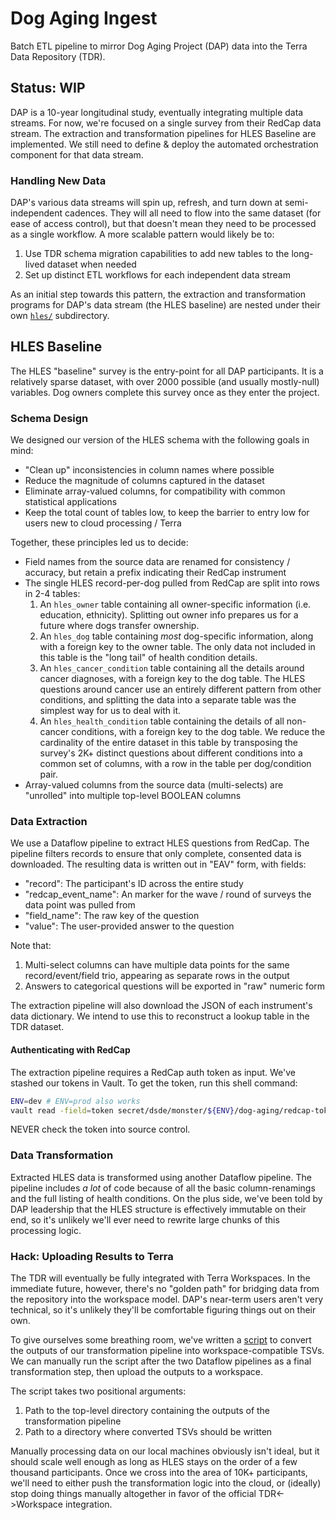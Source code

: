 # Dog Aging Ingest
Batch ETL pipeline to mirror Dog Aging Project (DAP) data into
the Terra Data Repository (TDR).

## Status: WIP
DAP is a 10-year longitudinal study, eventually integrating multiple data streams.
For now, we're focused on a single survey from their RedCap data stream. The extraction
and transformation pipelines for HLES Baseline are implemented. We still need to
define & deploy the automated orchestration component for that data stream.

### Handling New Data
DAP's various data streams will spin up, refresh, and turn down at semi-independent
cadences. They will all need to flow into the same dataset (for ease of access control),
but that doesn't mean they need to be processed as a single workflow. A more scalable
pattern would likely be to:
1. Use TDR schema migration capabilities to add new tables to the long-lived dataset
   when needed
2. Set up distinct ETL workflows for each independent data stream

As an initial step towards this pattern, the extraction and transformation programs
for DAP's data stream (the HLES baseline) are nested under their own [`hles/`](dap-etl)
subdirectory.

## HLES Baseline
The HLES "baseline" survey is the entry-point for all DAP participants. It is a relatively
sparse dataset, with over 2000 possible (and usually mostly-null) variables. Dog owners
complete this survey once as they enter the project.

### Schema Design
We designed our version of the HLES schema with the following goals in mind:
* "Clean up" inconsistencies in column names where possible
* Reduce the magnitude of columns captured in the dataset
* Eliminate array-valued columns, for compatibility with common statistical applications
* Keep the total count of tables low, to keep the barrier to entry low for users new to
  cloud processing / Terra

Together, these principles led us to decide:
* Field names from the source data are renamed for consistency / accuracy, but retain
  a prefix indicating their RedCap instrument
* The single HLES record-per-dog pulled from RedCap are split into rows in 2-4 tables:
  1. An `hles_owner` table containing all owner-specific information (i.e. education, ethnicity).
     Splitting out owner info prepares us for a future where dogs transfer ownership.
  2. An `hles_dog` table containing _most_ dog-specific information, along with a foreign key
     to the owner table. The only data not included in this table is the "long tail" of health
     condition details.
  3. An `hles_cancer_condition` table containing all the details around cancer diagnoses, with
     a foreign key to the dog table. The HLES questions around cancer use an entirely different
     pattern from other conditions, and splitting the data into a separate table was the simplest
     way for us to deal with it.
  4. An `hles_health_condition` table containing the details of all non-cancer conditions, with
     a foreign key to the dog table. We reduce the cardinality of the entire dataset in this table
     by transposing the survey's 2K+ distinct questions about different conditions into a common
     set of columns, with a row in the table per dog/condition pair.
* Array-valued columns from the source data (multi-selects) are "unrolled" into multiple
  top-level BOOLEAN columns

### Data Extraction
We use a Dataflow pipeline to extract HLES questions from RedCap. The pipeline filters records to
ensure that only complete, consented data is downloaded. The resulting data is written out in "EAV"
form, with fields:
* "record": The participant's ID across the entire study
* "redcap_event_name": An marker for the wave / round of surveys the data point was pulled from
* "field_name": The raw key of the question
* "value": The user-provided answer to the question

Note that:
1. Multi-select columns can have multiple data points for the same record/event/field trio, appearing
   as separate rows in the output
2. Answers to categorical questions will be exported in "raw" numeric form

The extraction pipeline will also download the JSON of each instrument's data dictionary. We intend
to use this to reconstruct a lookup table in the TDR dataset.

#### Authenticating with RedCap
The extraction pipeline requires a RedCap auth token as input. We've stashed our tokens in Vault.
To get the token, run this shell command:
```bash
ENV=dev # ENV=prod also works
vault read -field=token secret/dsde/monster/${ENV}/dog-aging/redcap-tokens/automation
```
NEVER check the token into source control.

### Data Transformation
Extracted HLES data is transformed using another Dataflow pipeline. The pipeline includes _a lot_ of
code because of all the basic column-renamings and the full listing of health conditions. On the plus
side, we've been told by DAP leadership that the HLES structure is effectively immutable on their end,
so it's unlikely we'll ever need to rewrite large chunks of this processing logic.

### Hack: Uploading Results to Terra
The TDR will eventually be fully integrated with Terra Workspaces. In the immediate future, however,
there's no "golden path" for bridging data from the repository into the workspace model. DAP's near-term
users aren't very technical, so it's unlikely they'll be comfortable figuring things out on their own.

To give ourselves some breathing room, we've written a [script](./hack/convert-output-to-tsv.py) to convert
the outputs of our transformation pipeline into workspace-compatible TSVs. We can manually run the script
after the two Dataflow pipelines as a final transformation step, then upload the outputs to a workspace.

The script takes two positional arguments:
1. Path to the top-level directory containing the outputs of the transformation pipeline
2. Path to a directory where converted TSVs should be written

Manually processing data on our local machines obviously isn't ideal, but it should scale well enough
as long as HLES stays on the order of a few thousand participants. Once we cross into the area of 10K+
participants, we'll need to either push the transformation logic into the cloud, or (ideally) stop doing
things manually altogether in favor of the official TDR<->Workspace integration.

